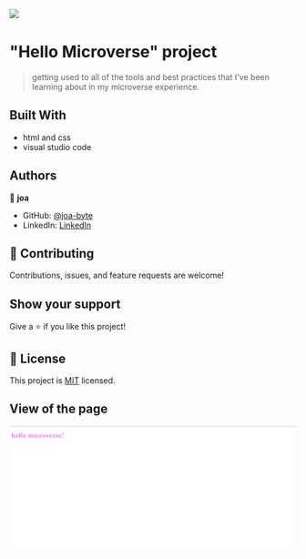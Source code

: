 ![](https://img.shields.io/badge/Microverse-blueviolet)

# "Hello Microverse" project

> getting used to all of the tools and best practices that I've been learning about in my microverse experience.


## Built With

- html and css
- visual studio code

## Authors

👤 **joa**

- GitHub: [@joa-byte](https://github.com/joa-byte)
- LinkedIn: [LinkedIn](https://www.linkedin.com/in/joa-lorenzo/)

## 🤝 Contributing

Contributions, issues, and feature requests are welcome!

## Show your support

Give a ⭐️ if you like this project!

## 📝 License

This project is [MIT](./MIT.md) licensed.

## View of the page

![app screenshot](./img/app_screenshot.png)
